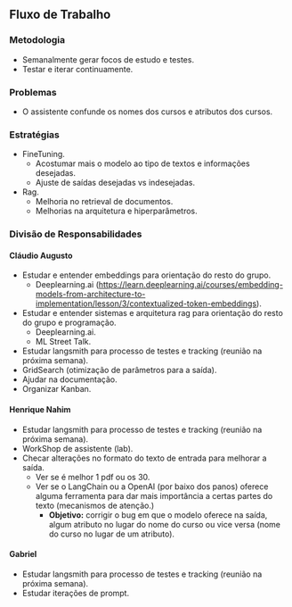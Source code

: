 ## Fluxo de Trabalho

### Metodologia
- Semanalmente gerar focos de estudo e testes.
- Testar e iterar continuamente.

### Problemas 
- O assistente confunde os nomes dos cursos e atributos dos cursos.

### Estratégias
- FineTuning.
    - Acostumar mais o modelo ao tipo de textos e informações desejadas.
    - Ajuste de saídas desejadas vs indesejadas.
- Rag.
    - Melhoria no retrieval de documentos.
    - Melhorias na arquitetura e hiperparâmetros.

### Divisão de Responsabilidades

#### Cláudio Augusto
- Estudar e entender embeddings para orientação do resto do grupo.
    - Deeplearning.ai (https://learn.deeplearning.ai/courses/embedding-models-from-architecture-to-implementation/lesson/3/contextualized-token-embeddings).
- Estudar e entender sistemas e arquitetura rag para orientação do resto do grupo e programação.
    - Deeplearning.ai.
    - ML Street Talk.
- Estudar langsmith para processo de testes e tracking (reunião na próxima semana).
- GridSearch (otimização de parâmetros para a saída).
- Ajudar na documentação.
- Organizar Kanban.

#### Henrique Nahim
- Estudar langsmith para processo de testes e tracking (reunião na próxima semana).
- WorkShop de assistente (lab).
- Checar alterações no formato do texto de entrada para melhorar a saída.
	- Ver se é melhor 1 pdf ou os 30.
	- Ver se o LangChain ou a OpenAI (por baixo dos panos) oferece alguma ferramenta para dar mais importância a certas partes do texto (mecanismos de atenção.)
		- **Objetivo:** corrigir o bug em que o modelo oferece na saída, algum atributo no lugar do nome do curso ou vice versa (nome do curso no lugar de um atributo).

#### Gabriel
- Estudar langsmith para processo de testes e tracking (reunião na próxima semana).
- Estudar iterações de prompt.